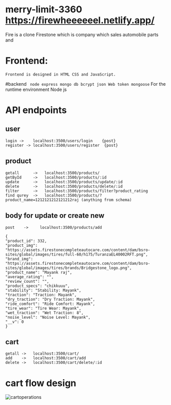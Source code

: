 # merry-limit-3360 https://firewheeeeeel.netlify.app/
  Fire is a clone Firestone which is company which sales automobile parts and
# Frontend: 
  ```Frontend is designed in HTML CSS and JavaScript.```

#backend
  ``` node express mongo db bcrypt json Web token mongoose```
  For the runtime environment Node js

  

# API endpoints

## user
    login ->    localhost:3500/users/login    {post}
    register -> localhost:3500/users/register  {post}
## product
    getall      ->   localhost:3500/products/
    getById     ->   localhost:3500/products/:id
    update      ->   localhost:3500/products/update/:id
    delete      ->   localhost:3500/products/delete/:id
    filter      ->   localhost:3500/products/filter?product_rating
    find qurey  ->   localhost:3500/products/?product_name=1212121212121212raj (anything from schema)

    
## body for update or create new 
    post    ->     localhost:3500/products/add

    {
    "product_id": 332,
    "product_img": "https://assets.firestonecompleteautocare.com/content/dam/bsro-sites/global/images/tires/full-60/h175/TuranzaEL40002RFT.png",
    "brand_img": "https://assets.firestonecompleteautocare.com/content/dam/bsro-sites/global/images/tires/brands/Bridgestone_logo.png",
    "product_name": "Mayank raj",
    "average_rating": "",
    "review_count": "",
    "product_specs": "chikkuuu",
    "stability": "Stability: Mayank",
    "traction": "Traction: Mayank",
    "dry_traction": "Dry Traction: Mayank",
    "ride_comfort": "Ride Comfort: Mayank",
    "tire_wear": "Tire Wear: Mayank",
    "wet_traction": "Wet Traction: 8",
    "noise_level": "Noise Level: Mayank",
    "__v": 0
    }

## cart
    getall ->   localhost:3500/cart/
    add    ->   localhost:3500/cart/add
    delete ->   localhost:3500/cart/delete/:id

# cart flow design
![cartoperations](https://user-images.githubusercontent.com/87657007/213551092-2d5992b1-29f2-4731-9174-efad13874eb5.png)

    
